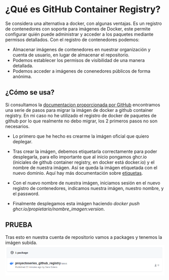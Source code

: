 # ¿Qué es GitHub Container Registry?
Se considera una alternativa a docker, con algunas ventajas. Es un registro de contenedores con soporte para imágenes de Docker, este permite configurar quién puede administrar y acceder a los paquetes mediante permisos detallados.
Con el registro de contenedores podemos:

- Almacenar imágenes de contenedores en nuestrar organización y cuenta de usuario, en lugar de almacenar el repositorio.
- Podemos establecer los permisos de visibilidad de una manera detallada.
- Podemos acceder a imágenes de conenedores públicos de forma anónima.


## ¿Cómo se usa?
Si consultamos la [documentacion proporcionada por GitHub](https://docs.github.com/es/free-pro-team@latest/packages/getting-started-with-github-container-registry/migrating-to-github-container-registry-for-docker-images) encontramos una serie de pasos para migrar la imágen de docker a github container registry.
En mi caso no he utilizado el registro de docker de paquetes de github por lo que realmente no debo migrar, los 2 primeros pasos no son necesarios.

- Lo primero que he hecho es crearme la imágen oficial que quiero deplegar.

- Tras crear la imágen, debemos etiquetarla correctamente para poder desplegarla, para ello importante que al inicio pongamos ghcr.io (iniciales de github container registry, en docker está docker.io) y el nombre de nuestra imágen. Así se queda la imágen etiquetada con el nuevo dominio.
Aquí  hay más documentación sobre 
    [etiquetas](https://docs.docker.com/engine/reference/commandline/tag/).

- Con el nuevo nombre de nuestra imágen, iniciamos sesión en el nuevo registro de contenedores, indicamos nuestra imágen, nuestro nombre, y el password.

- Finalmente desplegamos esta imágen haciendo *docker push ghcr.io/propietario/nombre_imagen:version*.

## PRUEBA

Tras esto en nuestra cuenta de repositorio vamos a packages y tenemos la imágen subida.
![](pic/packages.png)
